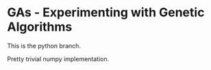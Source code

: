 GAs - Experimenting with Genetic Algorithms
===========================================

This is the python branch.

Pretty trivial numpy implementation.